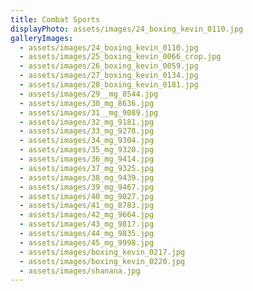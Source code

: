 ```yaml
---
title: Combat Sports
displayPhoto: assets/images/24_boxing_kevin_0110.jpg
galleryImages:
  - assets/images/24_boxing_kevin_0110.jpg
  - assets/images/25_boxing_kevin_0066_crop.jpg
  - assets/images/26_boxing_kevin_0059.jpg
  - assets/images/27_boxing_kevin_0134.jpg
  - assets/images/28_boxing_kevin_0181.jpg
  - assets/images/29__mg_8544.jpg
  - assets/images/30_mg_8636.jpg
  - assets/images/31__mg_9089.jpg
  - assets/images/32_mg_9181.jpg
  - assets/images/33_mg_9278.jpg
  - assets/images/34_mg_9304.jpg
  - assets/images/35_mg_9320.jpg
  - assets/images/36_mg_9414.jpg
  - assets/images/37_mg_9325.jpg
  - assets/images/38_mg_9439.jpg
  - assets/images/39_mg_9467.jpg
  - assets/images/40_mg_9027.jpg
  - assets/images/41_mg_8783.jpg
  - assets/images/42_mg_9664.jpg
  - assets/images/43_mg_9817.jpg
  - assets/images/44_mg_9835.jpg
  - assets/images/45_mg_9998.jpg
  - assets/images/boxing_kevin_0217.jpg
  - assets/images/boxing_kevin_0220.jpg
  - assets/images/shanana.jpg
---
```

